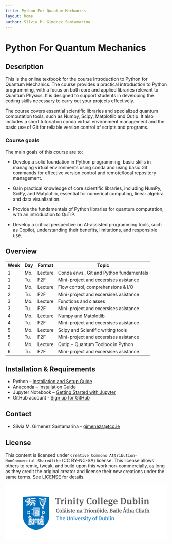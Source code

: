 ```yaml
---
title: Python For Quantum Mechanics
layout: home
author: Silvia M. Gimenez Santamarina
---
```


# Python For Quantum Mechanics

## Description

This is the online textbook for the course Introduction to Python for Quantum Mechanics. The course provides a practical introduction to Python programming, with a focus on both core and applied libraries relevant to Quantum Physics. It is designed to support students in developing the coding skills necessary to carry out your projects effectively.

The course covers essential scientific libraries and specialized quantum computation tools, such as Numpy, Scipy, Matplotlib and Qutip. It also includes a short tutorial on conda virtual environment management and the basic use of Git for reliable version control of scripts and programs.

### Course goals

The main goals of this course are to:

- Develop a solid foundation in Python programming, basic skills in managing virtual environments using conda and using basic Git commands for effective version control and remote/local repository management.

- Gain practical knowledge of core scientific libraries, including NumPy, SciPy, and Matplotlib, essential for numerical computing, linear algebra and data visualization.

- Provide the fundamentals of Python libraries for quantum computation, with an introduction to QuTiP.

- Develop a critical perspective on AI-assisted programming tools, such as Copilot, understanding their benefits, limitations, and responsible use.


## Overview


| Week | Day | Format           | Topic                                      |
|------|-----|------------------|--------------------------------------------|
| 1    | Mo. | Lecture          | Conda envs., Git and Python fundamentals   |
| 1    | Tu. | F2F              | Mini-project and excersises asistance      |
| 2    | Mo. | Lecture          | Flow control, comprehensions & I/O         |
| 2    | Tu. | F2F              | Mini-project and excersises asistance      |
| 3    | Mo. | Lecture          | Functions and classes                      |
| 3    | Tu. | F2F              | Mini-project and excersises asistance      |
| 4    | Mo. | Lecture          | Numpy and Matplotlib                       |
| 4    | Tu. | F2F              | Mini-project and excersises asistance      |
| 5    | Mo. | Lecture          | Scipy and Scientific writing tools         |
| 5    | Tu. | F2F              | Mini-project and excersises asistance      |
| 6    | Mo. | Lecture          | Qutip - Quantum Toolbox in Python          |
| 6    | Tu. | F2F              | Mini-project and excersises asistance      |



## Installation & Requirements

- Python – [Installation and Setup Guide](https://realpython.com/installing-python/)
- Anaconda – [Installation Guide]( https://docs.anaconda.com/anaconda/install/)
- Jupyter Notebook – [Getting Started with Jupyter](https://jupyter.org/install.html)
- GitHub account - [Sign up for GitHub](https://github.com/)

## Contact
- Silvia M. Gimenez Santamarina - <gimenezs@tcd.ie>

## License
This content is licensed under `Creative Commons Attribution-NonCommercial-ShareAlike` (CC BY-NC-SA) license. This license allows others to remix, tweak, and build upon this work non-commercially, as long as they credit the original creator and license their new creations under the same terms. See [LICENSE](./LICENSE) for details.


![alt](./Trinity-Main-Logo.jpg)
